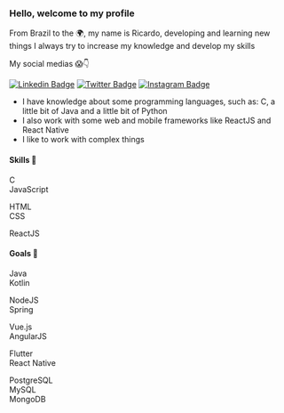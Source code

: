 <!--
**RicardoBrasileiro/RicardoBrasileiro** is a ✨ _special_ ✨ repository because its `README.md` (this file) appears on your GitHub profile.
-->

<h3>Hello, welcome to my profile</h3>
<p>From Brazil to the 🌍, my name is Ricardo, developing and learning new things I always try to increase my knowledge and develop my skills</p>
<p>My social medias 😱👇</p>

[![Linkedin Badge](https://img.shields.io/badge/linkedin-%230077B5.svg?&style=for-the-badge&logo=linkedin&logoColor=white&)](https://www.linkedin.com/in/jos%C3%A9-ricardo-031b99209)
[![Twitter Badge](https://img.shields.io/badge/twitter-%231DA1F2.svg?&style=for-the-badge&logo=twitter&logoColor=white)](https://twitter.com/JosRica47671998)
[![Instagram Badge](https://img.shields.io/badge/instagram-%23E4405F.svg?&style=for-the-badge&logo=instagram&logoColor=white)](https://www.instagram.com/jricardo_brasileiro)

- I have knowledge about some programming languages, such as: C, a little bit of Java and a little bit of Python
- I also work with some web and mobile frameworks like ReactJS and React Native
- I like to work with complex things

<h4>Skills 🤹</h4>
  
C  
JavaScript  
  
HTML  
CSS  

ReactJS  
  
<h4>Goals 🎯</h4>
  
Java  
Kotlin  
  
NodeJS  
Spring  
  
Vue.js  
AngularJS  

Flutter  
React Native  

PostgreSQL  
MySQL  
MongoDB
